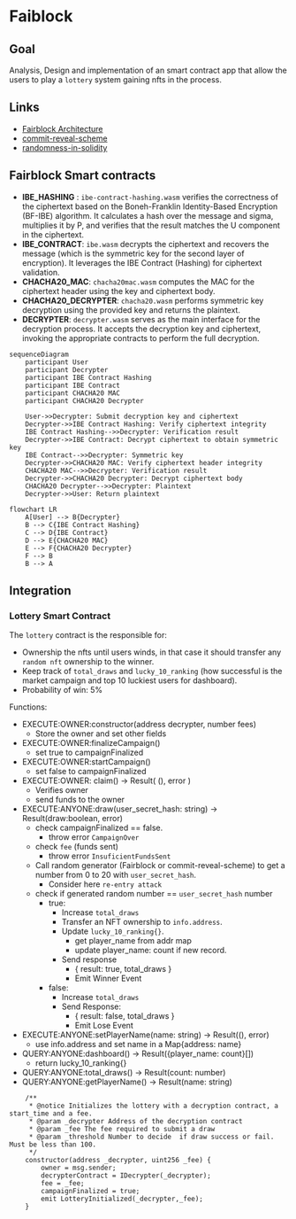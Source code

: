 # Faiblock

## Goal

Analysis, Design and implementation of an smart contract app that allow the users to play a `lottery` system gaining nfts in the process.

## Links

- [Fairblock Architecture](https://docs.fairblock.network/assets/images/cosmos_architecture-67fb3256597a774426ea433ea56a3d62.png)
- [commit-reveal-scheme](https://blog.jarrodwatts.com/understanding-the-commit-reveal-scheme-with-solidity-examples)
- [randomness-in-solidity](https://medium.com/coinmonks/randomness-in-solidity-933eaa6ccff1)

## Fairblock Smart contracts

- **IBE_HASHING** : `ibe-contract-hashing.wasm` verifies the correctness of the ciphertext based on the Boneh-Franklin Identity-Based Encryption (BF-IBE) algorithm. It calculates a hash over the message and sigma, multiplies it by P, and verifies that the result matches the U component in the ciphertext.
- **IBE_CONTRACT**: `ibe.wasm` decrypts the ciphertext and recovers the message (which is the symmetric key for the second layer of encryption). It leverages the IBE Contract (Hashing) for ciphertext validation.
- **CHACHA20_MAC**: `chacha20mac.wasm` computes the MAC for the ciphertext header using the key and ciphertext body.
- **CHACHA20_DECRYPTER**: `chacha20.wasm` performs symmetric key decryption using the provided key and returns the plaintext.
- **DECRYPTER**: `decrypter.wasm` serves as the main interface for the decryption process. It accepts the decryption key and ciphertext, invoking the appropriate contracts to perform the full decryption.

```mermaid
sequenceDiagram
    participant User
    participant Decrypter
    participant IBE Contract Hashing
    participant IBE Contract
    participant CHACHA20 MAC
    participant CHACHA20 Decrypter

    User->>Decrypter: Submit decryption key and ciphertext
    Decrypter->>IBE Contract Hashing: Verify ciphertext integrity
    IBE Contract Hashing-->>Decrypter: Verification result
    Decrypter->>IBE Contract: Decrypt ciphertext to obtain symmetric key
    IBE Contract-->>Decrypter: Symmetric key
    Decrypter->>CHACHA20 MAC: Verify ciphertext header integrity
    CHACHA20 MAC-->>Decrypter: Verification result
    Decrypter->>CHACHA20 Decrypter: Decrypt ciphertext body
    CHACHA20 Decrypter-->>Decrypter: Plaintext
    Decrypter->>User: Return plaintext
```

```mermaid
flowchart LR
    A[User] --> B{Decrypter}
    B --> C{IBE Contract Hashing}
    C --> D{IBE Contract}
    D --> E{CHACHA20 MAC}
    E --> F{CHACHA20 Decrypter}
    F --> B
    B --> A
```

## Integration

### Lottery Smart Contract

The `lottery` contract is the responsible for:

- Ownership the nfts until users winds, in that case it should transfer any `random nft` ownership to the winner.
- Keep track of `total_draws` and `lucky_10_ranking` (how successful is the market campaign and top 10 luckiest users for dashboard).
- Probability of win: 5%

Functions:

- EXECUTE:OWNER:constructor(address decrypter, number fees)
  - Store the owner and set other fields
- EXECUTE:OWNER:finalizeCampaign()
  - set true to campaignFinalized
- EXECUTE:OWNER:startCampaign()
  - set false to campaignFinalized
- EXECUTE:OWNER: claim() -> Result( (), error )
  - Verifies owner
  - send funds to the owner
- EXECUTE:ANYONE:draw(user_secret_hash: string) -> Result(draw:boolean, error)
  - check campaignFinalized == false.
    - throw error `CampaignOver`
  - check `fee` (funds sent)
    - throw error `InsuficientFundsSent`
  - Call random generator (Fairblock or commit-reveal-scheme) to get a number from 0 to 20 with `user_secret_hash`.
    - Consider here `re-entry attack`
  - check if generated random number == `user_secret_hash` number
    - true:
      - Increase `total_draws`
      - Transfer an NFT ownership to `info.address`.
      - Update `lucky_10_ranking{}`.
        - get player_name from addr map
        - update player_name: count if new record.
      - Send response
        - { result: true, total_draws }
        - Emit Winner Event
    - false:
      - Increase `total_draws`
      - Send Response:
        - { result: false, total_draws }
        - Emit Lose Event
- EXECUTE:ANYONE:setPlayerName(name: string) -> Result((), error)
  - use info.address and set name in a Map{address: name}
- QUERY:ANYONE:dashboard() -> Result({player_name: count}[])
  - return lucky_10_ranking{}
- QUERY:ANYONE:total_draws() -> Result(count: number)
- QUERY:ANYONE:getPlayerName() -> Result(name: string)

```solidity
    /**
     * @notice Initializes the lottery with a decryption contract, a start_time and a fee.
     * @param _decrypter Address of the decryption contract
     * @param _fee The fee required to submit a draw
     * @param _threshold Number to decide  if draw success or fail. Must be less than 100.
     */
    constructor(address _decrypter, uint256 _fee) {
        owner = msg.sender;
        decrypterContract = IDecrypter(_decrypter);
        fee = _fee;
        campaignFinalized = true;
        emit LotteryInitialized(_decrypter,_fee);
    }
```
